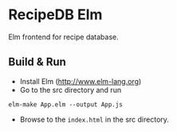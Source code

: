 # RecipeDB Elm

Elm frontend for recipe database. 

## Build & Run
- Install Elm (http://www.elm-lang.org)
- Go to the src directory and run
```
elm-make App.elm --output App.js
```
- Browse to the `index.html` in the src directory.
